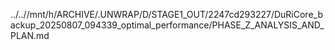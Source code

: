 ../..//mnt/h/ARCHIVE/.UNWRAP/D/STAGE1_OUT/2247cd293227/DuRiCore_backup_20250807_094339_optimal_performance/PHASE_Z_ANALYSIS_AND_PLAN.md